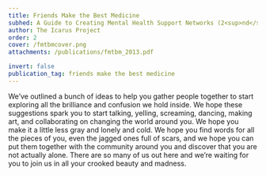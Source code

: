 ```yaml
---
title: Friends Make the Best Medicine
subhed: A Guide to Creating Mental Health Support Networks (2<sup>nd</sup> Edition)
author: The Icarus Project
order: 2
cover: /fmtbmcover.png
attachments: /publications/fmtbm_2013.pdf

invert: false
publication_tag: friends make the best medicine
---
```


We’ve outlined a bunch of ideas to help you gather people together to start
exploring all the brilliance and confusion we hold inside. We hope these
suggestions spark you to start talking, yelling, screaming, dancing, making art,
and collaborating on changing the world around you. We hope you make it a little
less gray and lonely and cold. We hope you find words for all the pieces of you,
even the jagged ones full of scars, and we hope you can put them together with
the community around you and discover that you are not actually alone. There are
so many of us out here and we’re waiting for you to join us in all your crooked
beauty and madness.

<!-- more -->
